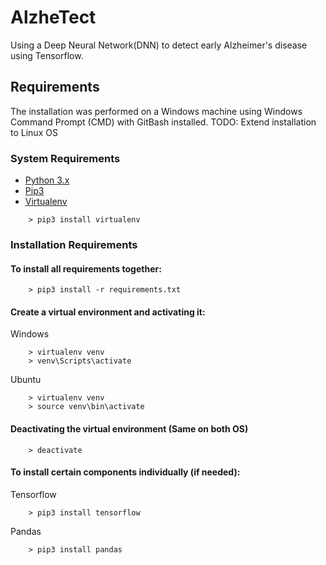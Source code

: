 # AlzheTect
Using a Deep Neural Network(DNN) to detect early Alzheimer's disease using Tensorflow.

## Requirements
The installation was performed on a Windows machine using Windows Command Prompt (CMD) with GitBash installed.
TODO: Extend installation to Linux OS

### System Requirements
* [ Python 3.x ](https://www.python.org/downloads/)
* [ Pip3 ](https://pip.pypa.io)
* [ Virtualenv ](https://virtualenv.pypa.io)
```
    > pip3 install virtualenv
```

### Installation Requirements
#### To install all requirements together:
```
    > pip3 install -r requirements.txt
```

#### Create a virtual environment and activating it:
Windows
```
    > virtualenv venv
    > venv\Scripts\activate
```

Ubuntu
```
    > virtualenv venv
    > source venv\bin\activate
```

#### Deactivating the virtual environment (Same on both OS)
```
    > deactivate
```

#### To install certain components individually (if needed):
Tensorflow
```
    > pip3 install tensorflow
```
Pandas
```
    > pip3 install pandas
```
